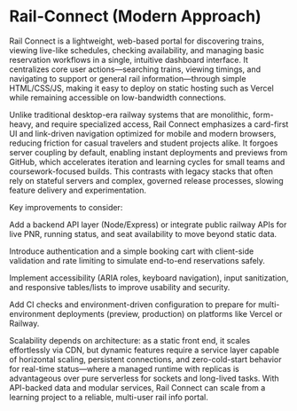 # Rail-Connect (Modern Approach)

Rail Connect is a lightweight, web-based portal for discovering trains, viewing live-like schedules, checking availability, and managing basic reservation workflows in a single, intuitive dashboard interface. It centralizes core user actions—searching trains, viewing timings, and navigating to support or general rail information—through simple HTML/CSS/JS, making it easy to deploy on static hosting such as Vercel while remaining accessible on low-bandwidth connections.​

Unlike traditional desktop-era railway systems that are monolithic, form-heavy, and require specialized access, Rail Connect emphasizes a card-first UI and link-driven navigation optimized for mobile and modern browsers, reducing friction for casual travelers and student projects alike. It forgoes server coupling by default, enabling instant deployments and previews from GitHub, which accelerates iteration and learning cycles for small teams and coursework-focused builds. This contrasts with legacy stacks that often rely on stateful servers and complex, governed release processes, slowing feature delivery and experimentation.​

Key improvements to consider:

Add a backend API layer (Node/Express) or integrate public railway APIs for live PNR, running status, and seat availability to move beyond static data.​

Introduce authentication and a simple booking cart with client-side validation and rate limiting to simulate end-to-end reservations safely.​

Implement accessibility (ARIA roles, keyboard navigation), input sanitization, and responsive tables/lists to improve usability and security.​

Add CI checks and environment-driven configuration to prepare for multi-environment deployments (preview, production) on platforms like Vercel or Railway.​

Scalability depends on architecture: as a static front end, it scales effortlessly via CDN, but dynamic features require a service layer capable of horizontal scaling, persistent connections, and zero-cold-start behavior for real-time status—where a managed runtime with replicas is advantageous over pure serverless for sockets and long-lived tasks. With API-backed data and modular services, Rail Connect can scale from a learning project to a reliable, multi-user rail info portal.
